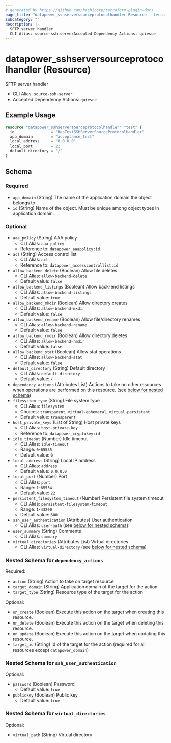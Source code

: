 ```yaml
---
# generated by https://github.com/hashicorp/terraform-plugin-docs
page_title: "datapower_sshserversourceprotocolhandler Resource - terraform-provider-datapower"
subcategory: ""
description: |-
  SFTP server handler
  CLI Alias: source-ssh-serverAccepted Dependency Actions: quiesce
---
```


# datapower_sshserversourceprotocolhandler (Resource)

SFTP server handler
  - CLI Alias: `source-ssh-server`
  - Accepted Dependency Actions: `quiesce`

## Example Usage

```terraform
resource "datapower_sshserversourceprotocolhandler" "test" {
  id                = "ResTestSSHServerSourceProtocolHandler"
  app_domain        = "acceptance_test"
  local_address     = "0.0.0.0"
  local_port        = 22
  default_directory = "/"
}
```

<!-- schema generated by tfplugindocs -->
## Schema

### Required

- `app_domain` (String) The name of the application domain the object belongs to
- `id` (String) Name of the object. Must be unique among object types in application domain.

### Optional

- `aaa_policy` (String) AAA policy
  - CLI Alias: `aaa-policy`
  - Reference to: `datapower_aaapolicy:id`
- `acl` (String) Access control list
  - CLI Alias: `acl`
  - Reference to: `datapower_accesscontrollist:id`
- `allow_backend_delete` (Boolean) Allow file deletes
  - CLI Alias: `allow-backend-delete`
  - Default value: `false`
- `allow_backend_listings` (Boolean) Allow back-end listings
  - CLI Alias: `allow-backend-listings`
  - Default value: `true`
- `allow_backend_mkdir` (Boolean) Allow directory creates
  - CLI Alias: `allow-backend-mkdir`
  - Default value: `false`
- `allow_backend_rename` (Boolean) Allow file/directory renames
  - CLI Alias: `allow-backend-rename`
  - Default value: `false`
- `allow_backend_rmdir` (Boolean) Allow directory deletes
  - CLI Alias: `allow-backend-rmdir`
  - Default value: `false`
- `allow_backend_stat` (Boolean) Allow stat operations
  - CLI Alias: `allow-backend-stat`
  - Default value: `false`
- `default_directory` (String) Default directory
  - CLI Alias: `default-directory`
  - Default value: `/`
- `dependency_actions` (Attributes List) Actions to take on other resources when operations are performed on this resource. (see [below for nested schema](#nestedatt--dependency_actions))
- `filesystem_type` (String) File system type
  - CLI Alias: `filesystem`
  - Choices: `transparent`, `virtual-ephemeral`, `virtual-persistent`
  - Default value: `transparent`
- `host_private_keys` (List of String) Host private keys
  - CLI Alias: `host-private-key`
  - Reference to: `datapower_cryptokey:id`
- `idle_timeout` (Number) Idle timeout
  - CLI Alias: `idle-timeout`
  - Range: `0`-`65535`
  - Default value: `0`
- `local_address` (String) Local IP address
  - CLI Alias: `address`
  - Default value: `0.0.0.0`
- `local_port` (Number) Port
  - CLI Alias: `port`
  - Range: `1`-`65534`
  - Default value: `22`
- `persistent_filesystem_timeout` (Number) Persistent file system timeout
  - CLI Alias: `persistent-filesystem-timeout`
  - Range: `1`-`43200`
  - Default value: `600`
- `ssh_user_authentication` (Attributes) User authentication
  - CLI Alias: `user-auth` (see [below for nested schema](#nestedatt--ssh_user_authentication))
- `user_summary` (String) Comments
  - CLI Alias: `summary`
- `virtual_directories` (Attributes List) Virtual directories
  - CLI Alias: `virtual-directory` (see [below for nested schema](#nestedatt--virtual_directories))

<a id="nestedatt--dependency_actions"></a>
### Nested Schema for `dependency_actions`

Required:

- `action` (String) Action to take on target resource
- `target_domain` (String) Application domain of the target for the action
- `target_type` (String) Resource type of the target for the action

Optional:

- `on_create` (Boolean) Execute this action on the target when creating this resource.
- `on_delete` (Boolean) Execute this action on the target when deleting this resource.
- `on_update` (Boolean) Execute this action on the target when updating this resource.
- `target_id` (String) Id of the target for the action (required for all resources except `datapower_domain`)


<a id="nestedatt--ssh_user_authentication"></a>
### Nested Schema for `ssh_user_authentication`

Optional:

- `password` (Boolean) Password
  - Default value: `true`
- `publickey` (Boolean) Public key
  - Default value: `true`


<a id="nestedatt--virtual_directories"></a>
### Nested Schema for `virtual_directories`

Optional:

- `virtual_path` (String) Virtual directory
